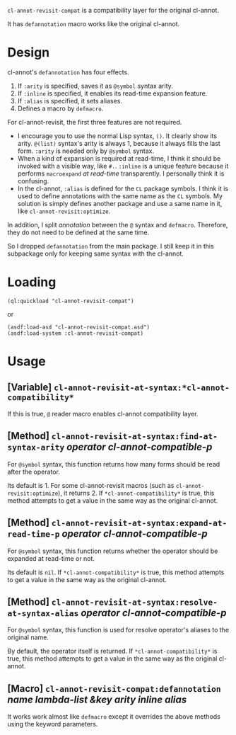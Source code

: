 `cl-annot-revisit-compat` is a compatibility layer for the original cl-annot.

It has `defannotation` macro works like the original cl-annot.

# Design

cl-annot's `defannotation` has four effects.

1. If `:arity` is specified, saves it as `@symbol` syntax arity.
2. If `:inline` is specified, it enables its read-time expansion feature.
3. If `:alias` is specified, it sets aliases.
4. Defines a macro by `defmacro`.

For cl-annot-revisit, the first three features are not required.

- I encourage you to use the normal Lisp syntax, `()`. It clearly show its arity. `@(list)` syntax's arity is always 1, because it always fills the last form. `:arity` is needed only by `@symbol` syntax.
- When a kind of expansion is required at read-time, I think it should be invoked with a visible way, like `#.`. `:inline` is a unique feature because it performs `macroexpand` _at read-time_ transparently. I personally think it is confusing.
- In the cl-annot, `:alias` is defined for the `CL` package symbols. I think it is used to define annotations with the same name as the `CL` symbols. My solution is simply defines another package and use a same name in it, like `cl-annot-revisit:optimize`.

In addition, I split *annotation* between the `@` syntax and `defmacro`. Therefore, they do not need to be defined at the same time.

So I dropped `defannotation` from the main package. I still keep it in this subpackage only for keeping same syntax with the cl-annot.

# Loading

``` common-lisp
(ql:quickload "cl-annot-revisit-compat")
```

or


``` common-lisp
(asdf:load-asd "cl-annot-revisit-compat.asd")
(asdf:load-system :cl-annot-revisit-compat)
```

# Usage

## [Variable] `cl-annot-revisit-at-syntax:*cl-annot-compatibility*`

If this is true, `@` reader macro enables cl-annot compatibility layer.

## [Method] `cl-annot-revisit-at-syntax:find-at-syntax-arity` *operator cl-annot-compatible-p*

For `@symbol` syntax, this function returns how many forms should be read after the operator.

Its default is 1. For some cl-annot-revisit macros (such as `cl-annot-revisit:optimize`), it returns 2.
If `*cl-annot-compatibility*` is true, this method attempts to get a value in the same way as the original cl-annot.

## [Method] `cl-annot-revisit-at-syntax:expand-at-read-time-p` *operator cl-annot-compatible-p*

For `@symbol` syntax, this function returns whether the operator should be expanded at read-time or not.

Its default is `nil`.
If `*cl-annot-compatibility*` is true, this method attempts to get a value in the same way as the original cl-annot.

## [Method] `cl-annot-revisit-at-syntax:resolve-at-syntax-alias` *operator cl-annot-compatible-p*

For `@symbol` syntax, this function is used for resolve operator's aliases to the original name.

By default, the operator itself is returned.
If `*cl-annot-compatibility*` is true, this method attempts to get a value in the same way as the original cl-annot.

## [Macro] `cl-annot-revisit-compat:defannotation` *name lambda-list &key arity inline alias*

It works work almost like `defmacro` except it overrides the above methods using the keyword parameters.
